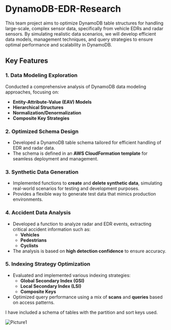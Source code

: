 # DynamoDB-EDR-Research

This team project aims to optimize DynamoDB table structures for handling large-scale, complex sensor data, specifically from vehicle EDRs and radar sensors. By simulating realistic data scenarios, we will develop efficient data models, management techniques, and query strategies to ensure optimal performance and scalability in DynamoDB.

## Key Features

### 1. Data Modeling Exploration
Conducted a comprehensive analysis of DynamoDB data modeling approaches, focusing on:
- **Entity-Attribute-Value (EAV) Models**
- **Hierarchical Structures**
- **Normalization/Denormalization**
- **Composite Key Strategies**

### 2. Optimized Schema Design
- Developed a DynamoDB table schema tailored for efficient handling of EDR and radar data.
- The schema is defined in an **AWS CloudFormation template** for seamless deployment and management.

### 3. Synthetic Data Generation
- Implemented functions to **create** and **delete synthetic data**, simulating real-world scenarios for testing and development purposes.
- Provides a flexible way to generate test data that mimics production environments.

### 4. Accident Data Analysis
- Developed a function to analyze radar and EDR events, extracting critical accident information such as:
  - **Vehicles**
  - **Pedestrians**
  - **Cyclists**
- The analysis is based on **high detection confidence** to ensure accuracy.

### 5. Indexing Strategy Optimization
- Evaluated and implemented various indexing strategies:
  - **Global Secondary Index (GSI)**
  - **Local Secondary Index (LSI)**
  - **Composite Keys**
- Optimized query performance using a mix of **scans** and **queries** based on access patterns.

  

I have included a schema of tables with the partition and sort keys used.

![Picture1](https://github.com/user-attachments/assets/abfb07cb-bba2-4b2a-8d84-451d1016029b)
